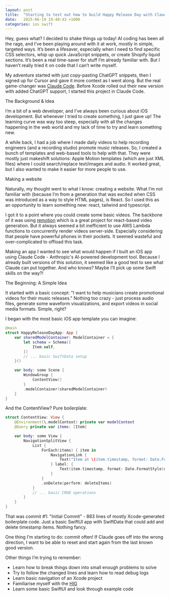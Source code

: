 ```yaml
---
layout: post
title:  "Starting to test out how to build Happy Release Day with Claude Code"
date:   2025-06-19 19:40:43 +1000
categories: ios swift
---
```


Hey, guess what? I decided to shake things up today! AI coding has been all the rage, and I’ve been playing around with it at work, mostly in simple, targeted ways. It’s been a lifesaver, especially when I need to find specific CSS selectors, whip up quick JavaScript snippets, or create Shopify liquid sections. It’s been a real time-saver for stuff I’m already familiar with. But I haven’t really tried it on code that I can’t write myself.

My adventure started with just copy-pasting ChatGPT snippets, then I signed up for Cursor and gave it more context as I went along. But the real game-changer was [Claude Code](https://www.anthropic.com/claude-code). Before Xcode rolled out their new version with added ChatGPT support, I started this project in Claude Code. 

The Background & Idea

I’m a bit of a web developer, and I’ve always been curious about iOS development. But whenever I tried to create something, I just gave up! The learning curve was way too steep, especially with all the changes happening in the web world and my lack of time to try and learn something new. 

A while back, I had a job where I made daily videos to help recording engineers (and a recording studio) promote music releases. So, I created a bunch of templates and web-based tools to help with that. They were mostly just makeshift solutions: Apple Motion templates (which are just XML files) where I could search/replace text/images and audio. It worked great, but I also wanted to make it easier for more people to use. 

Making a website

Naturally, my thought went to what I know: creating a website. What I’m not familiar with (because I’m from a generation that was excited when CSS was introduced as a way to style HTML pages), is React. So I used this as an opportunity to learn something new: react, tailwind and typescript. 

I got it to a point where you could create some basic videos. The backbone of it was using [remotion](http://remotion.dev) which is a great project for react-based video generation. But it always seemed a bit inefficient to use AWS Lambda functions to concurrently render videos server-side. Especially considering that people have powerful phones in their pockets. It seemed wasteful and over-complicated to offload this task. 

Making an app
I wanted to see what would happen if I built an iOS app using Claude Code - Anthropic's AI-powered development tool. Because I already built versions of this solution, it seemed like a good test to see what Claude can put together. And who knows? Maybe I’ll pick up some Swift skills on the way?!


The Beginning: A Simple Idea

It started with a basic concept: "I want to help musicians create promotional videos for their music releases." Nothing too crazy - just process audio files, generate some waveform visualizations, and export videos in social media formats. Simple, right?

I began with the most basic iOS app template you can imagine:

```swift
@main
struct HappyReleaseDayApp: App {
    var sharedModelContainer: ModelContainer = {
        let schema = Schema([
            Item.self,
        ])
        // ... basic SwiftData setup
    }()

    var body: some Scene {
        WindowGroup {
            ContentView()
        }
        .modelContainer(sharedModelContainer)
    }
}
```

And the ContentView? Pure boilerplate:

```swift
struct ContentView: View {
    @Environment(\.modelContext) private var modelContext
    @Query private var items: [Item]

    var body: some View {
        NavigationSplitView {
            List {
                ForEach(items) { item in
                    NavigationLink {
                        Text("Item at \(item.timestamp, format: Date.FormatStyle(date: .numeric, time: .standard))")
                    } label: {
                        Text(item.timestamp, format: Date.FormatStyle(date: .numeric, time: .standard))
                    }
                }
                .onDelete(perform: deleteItems)
            }
            // ... basic CRUD operations
        }
    }
}
```

That was commit #1: "Initial Commit" - 883 lines of mostly Xcode-generated boilerplate code. Just a basic SwiftUI app with SwiftData that could add and delete timestamp items. Nothing fancy.

One thing I’m starting to do: commit often! If Claude goes off into the wrong direction, I want to be able to reset and start again from the last known good version. 

Other things I’m trying to remember: 
- Learn how to break things down into small enough problems to solve
- Try to follow the changed lines and learn how to read debug logs
- Learn basic navigation of an Xcode project
- Familiarise myself with the [HIG](https://developer.apple.com/design/human-interface-guidelines)
- Learn some basic SwiftUI and look through example code
